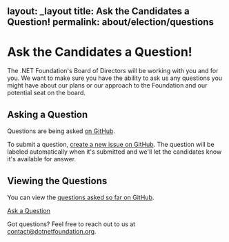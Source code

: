 layout: _layout
title: Ask the Candidates a Question!
permalink: about/election/questions
---
# Ask the Candidates a Question!

The .NET Foundation's Board of Directors will be working with you and for you. We want to make sure you have the ability to ask us any questions you might have about our plans or our approach to the Foundation and our potential seat on the board.

## Asking a Question

Questions are being asked [on GitHub](https://github.com/dotnet-foundation/website/labels/candidate-question).

To submit a question, [create a new issue on GitHub](https://github.com/dotnet-foundation/website/issues/new?title=Election+Question&labels=candidate-question&template=electionquestion.md). The question will be labeled automatically when it's submitted and we'll let the candidates know it's available for answer.

## Viewing the Questions

You can view the [questions asked so far on GitHub](https://github.com/dotnet-foundation/website/labels/candidate-question).

<a href="https://github.com/dotnet-foundation/website/issues/new?title=Election+Question&labels=candidate-question&template=electionquestion.md" class="site-button site-button--pink">Ask a Question</a>

Got questions? Feel free to reach out to us at [contact@dotnetfoundation.org](mailto:contact@dotnetfoundation.org).

